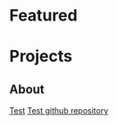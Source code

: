 # Featured

# Projects

## About
[Test](https://huot14.github.io/about)
[Test github repository](https://github.com/huot14/huot14.github.io/)



